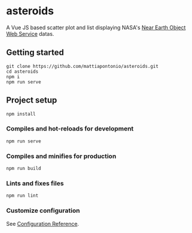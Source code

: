 # asteroids

A Vue JS based scatter plot and list displaying NASA's [Near Earth Object Web Service](https://api.nasa.gov/) datas.

## Getting started
```
git clone https://github.com/mattiapontonio/asteroids.git
cd asteroids
npm i
npm run serve
```

## Project setup
```
npm install
```

### Compiles and hot-reloads for development
```
npm run serve
```

### Compiles and minifies for production
```
npm run build
```

### Lints and fixes files
```
npm run lint
```

### Customize configuration
See [Configuration Reference](https://cli.vuejs.org/config/).

